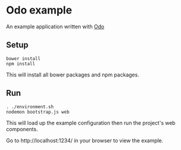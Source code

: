 # Odo example
An example application written with [Odo](https://github.com/tcoats/odo)

## Setup
```
bower install
npm install
```

This will install all bower packages and npm packages.

## Run
```
. ./environment.sh
nodemon bootstrap.js web
```

This will load up the example configuration then run the project's web components.

Go to http://localhost:1234/ in your browser to view the example.
